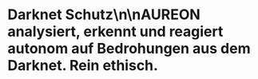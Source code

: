 # Darknet Schutz\n\nAUREON analysiert, erkennt und reagiert autonom auf Bedrohungen aus dem Darknet. Rein ethisch.

